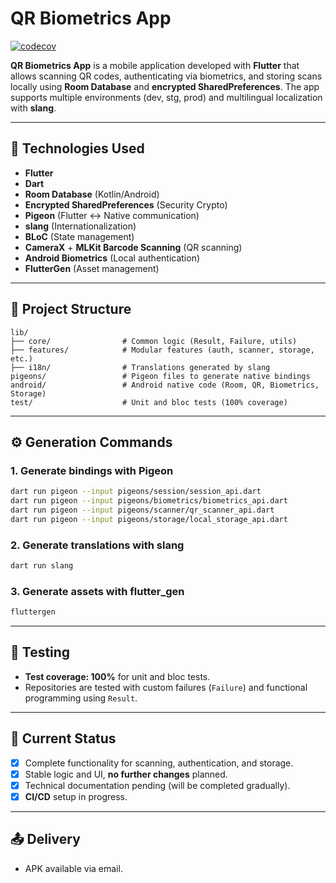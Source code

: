 # QR Biometrics App

[![codecov](https://codecov.io/gh/br-programmer/flutter_android_pigeon/branch/main/graph/badge.svg?token=VW3GIYMUEU)](https://codecov.io/gh/br-programmer/flutter_android_pigeon)

**QR Biometrics App** is a mobile application developed with **Flutter** that allows scanning QR codes, authenticating via biometrics, and storing scans locally using **Room Database** and **encrypted SharedPreferences**. The app supports multiple environments (dev, stg, prod) and multilingual localization with **slang**.

---

## 📱 Technologies Used

- **Flutter**
- **Dart**
- **Room Database** (Kotlin/Android)
- **Encrypted SharedPreferences** (Security Crypto)
- **Pigeon** (Flutter ↔ Native communication)
- **slang** (Internationalization)
- **BLoC** (State management)
- **CameraX** + **MLKit Barcode Scanning** (QR scanning)
- **Android Biometrics** (Local authentication)
- **FlutterGen** (Asset management)

---

## 📂 Project Structure

```
lib/
├── core/                # Common logic (Result, Failure, utils)
├── features/            # Modular features (auth, scanner, storage, etc.)
├── i18n/                # Translations generated by slang
pigeons/                 # Pigeon files to generate native bindings
android/                 # Android native code (Room, QR, Biometrics, Storage)
test/                    # Unit and bloc tests (100% coverage)
```

---

## ⚙️ Generation Commands

### 1. Generate bindings with Pigeon

```bash
dart run pigeon --input pigeons/session/session_api.dart
dart run pigeon --input pigeons/biometrics/biometrics_api.dart
dart run pigeon --input pigeons/scanner/qr_scanner_api.dart
dart run pigeon --input pigeons/storage/local_storage_api.dart
```

### 2. Generate translations with slang

```bash
dart run slang
```

### 3. Generate assets with flutter_gen

```bash
fluttergen
```

---

## 🧪 Testing

- **Test coverage: 100%** for unit and bloc tests.
- Repositories are tested with custom failures (`Failure`) and functional programming using `Result`.

---

## 🚧 Current Status

- [x] Complete functionality for scanning, authentication, and storage.
- [x] Stable logic and UI, **no further changes** planned.
- [x] Technical documentation pending (will be completed gradually).
- [x] **CI/CD** setup in progress.

---

## 📤 Delivery

- APK available via email.